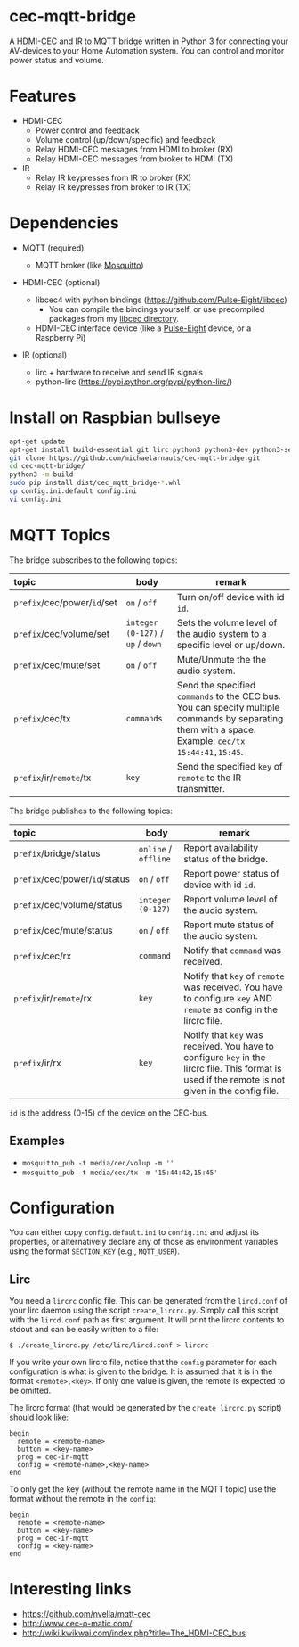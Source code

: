 cec-mqtt-bridge
===============

A HDMI-CEC and IR to MQTT bridge written in Python 3 for connecting your AV-devices to your Home Automation system. You can control and monitor power status and volume.

# Features
* HDMI-CEC
  * Power control and feedback
  * Volume control (up/down/specific) and feedback
  * Relay HDMI-CEC messages from HDMI to broker (RX)
  * Relay HDMI-CEC messages from broker to HDMI (TX)
* IR
  * Relay IR keypresses from IR to broker (RX)
  * Relay IR keypresses from broker to IR (TX)

# Dependencies

* MQTT (required)
  * MQTT broker (like [Mosquitto](https://mosquitto.org/))

* HDMI-CEC (optional)
  * libcec4 with python bindings (https://github.com/Pulse-Eight/libcec)
    * You can compile the bindings yourself, or use precompiled packages from my [libcec directory](libcec/).
  * HDMI-CEC interface device (like a [Pulse-Eight](https://www.pulse-eight.com/) device, or a Raspberry Pi)

* IR (optional)
  * lirc + hardware to receive and send IR signals
  * python-lirc (https://pypi.python.org/pypi/python-lirc/)

# Install on Raspbian bullseye

```sh
apt-get update
apt-get install build-essential git lirc python3 python3-dev python3-setuptools python3-pip python3-wheel python3-build python3-venv python3-paho-mqtt python3-cec
git clone https://github.com/michaelarnauts/cec-mqtt-bridge.git
cd cec-mqtt-bridge/
python3 -m build
sudo pip install dist/cec_mqtt_bridge-*.whl
cp config.ini.default config.ini
vi config.ini
```


# MQTT Topics

The bridge subscribes to the following topics:

| topic                       | body                                    | remark                                                                    |
|:----------------------------|-----------------------------------------|---------------------------------------------------------------------------|
| `prefix`/cec/power/`id`/set | `on` / `off`                            | Turn on/off device with id `id`.                                          |
| `prefix`/cec/volume/set     | `integer (0-127)` / `up` / `down`       | Sets the volume level of the audio system to a specific level or up/down. |
| `prefix`/cec/mute/set       | `on` / `off`                            | Mute/Unmute the the audio system.                                         |
| `prefix`/cec/tx             | `commands`                              | Send the specified `commands` to the CEC bus. You can specify multiple commands by separating them with a space. Example: `cec/tx 15:44:41,15:45`. |
| `prefix`/ir/`remote`/tx     | `key`                                   | Send the specified `key` of `remote` to the IR transmitter.               |

The bridge publishes to the following topics:

| topic                          | body                                    | remark                                           |
|:-------------------------------|-----------------------------------------|--------------------------------------------------|
| `prefix`/bridge/status         | `online` / `offline`                    | Report availability status of the bridge.        |
| `prefix`/cec/power/`id`/status | `on` / `off`                            | Report power status of device with id `id`.      |
| `prefix`/cec/volume/status     | `integer (0-127)`                       | Report volume level of the audio system.         |
| `prefix`/cec/mute/status       | `on` / `off`                            | Report mute status of the audio system.          |
| `prefix`/cec/rx                | `command`                               | Notify that `command` was received.              |
| `prefix`/ir/`remote`/rx        | `key`                                   | Notify that `key` of `remote` was received. You have to configure `key` AND `remote` as config in the lircrc file.  |
| `prefix`/ir/rx                 | `key`                                   | Notify that `key` was received. You have to configure `key` in the lircrc file. This format is used if the remote is not given in the config file.  |

`id` is the address (0-15) of the device on the CEC-bus.

## Examples
* `mosquitto_pub -t media/cec/volup -m ''`
* `mosquitto_pub -t media/cec/tx -m '15:44:42,15:45'`

# Configuration

You can either copy `config.default.ini` to `config.ini` and adjust its properties, or alternatively declare any of those as environment variables using the format `SECTION_KEY` (e.g., `MQTT_USER`).

## Lirc

You need a `lircrc` config file. This can be generated from the `lircd.conf` of your lirc daemon using the script `create_lircrc.py`.
Simply call this script with the `lircd.conf` path as first argument.
It will print the lircrc contents to stdout and can be easily written to a file:
```
$ ./create_lircrc.py /etc/lirc/lircd.conf > lircrc
```

If you write your own lircrc file, notice that the `config` parameter for each configuration is what is given to the bridge.
It is assumed that it is in the format `<remote>,<key>`.
If only one value is given, the remote is expected to be omitted.

The lircrc format (that would be generated by the `create_lircrc.py` script) should look like:
```
begin
  remote = <remote-name>
  button = <key-name>
  prog = cec-ir-mqtt
  config = <remote-name>,<key-name>
end
```

To only get the key (without the remote name in the MQTT topic) use the format without the remote in the `config`:
```
begin
  remote = <remote-name>
  button = <key-name>
  prog = cec-ir-mqtt
  config = <key-name>
end
```

# Interesting links
* https://github.com/nvella/mqtt-cec
* http://www.cec-o-matic.com/
* http://wiki.kwikwai.com/index.php?title=The_HDMI-CEC_bus
